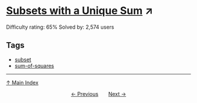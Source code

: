 # [Subsets with a Unique Sum](https://projecteuler.net/problem=201) ↗️

Difficulty rating: 65%
Solved by: 2,574 users
## Tags

- [subset](../tags/subset.md)
- [sum-of-squares](../tags/sum-of-squares.md)



---

[↑ Main Index](../README.md)


<div align=center><a href='200.md'>← Previous</a> &nbsp;&nbsp; &nbsp;&nbsp;  <a href='202.md'>Next →</a></div>
